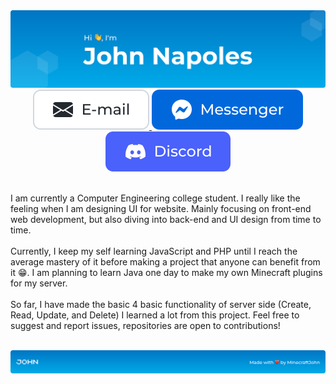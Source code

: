 <img src="https://raw.githubusercontent.com/MinecraftJohn/MinecraftJohn/9744725ffae2e637818fefc26817cc6b5caeb3f5/assets/svg/profile_header.svg" alt="Profile Header">
<div align="center">
   <a href="#" target="_blank">
      <img src="https://raw.githubusercontent.com/MinecraftJohn/MinecraftJohn/72e17b04903c4b669a05c7dc7ead9c0afefb7dcb/assets/svg/email.svg" alt="Email">
   </a>
   <a href="#" target="_blank">
      <img src="https://raw.githubusercontent.com/MinecraftJohn/MinecraftJohn/dc51d207eb9c23297f57c3af0a4a1703ea743d69/assets/svg/messenger.svg" alt="Messenger">
   </a>
   <a href="#" target="_blank">
      <img src="https://raw.githubusercontent.com/MinecraftJohn/MinecraftJohn/72e17b04903c4b669a05c7dc7ead9c0afefb7dcb/assets/svg/discord.svg" alt="Discord">
   </a>
</div>
<br>
<p>
I am currently a Computer Engineering college student. I really like the feeling when I am designing UI for website. Mainly focusing on front-end web development, but also diving into back-end and UI design from time to time.
<br><br>
Currently, I keep my self learning JavaScript and PHP until I reach the average mastery of it before making a project that anyone can benefit from it 😁. I am planning to learn Java one day to make my own Minecraft plugins for my server.
<br><br>
So far, I have made the basic 4 basic functionality of server side (Create, Read, Update, and Delete) I learned a lot from this project. Feel free to suggest and report issues, repositories are open to contributions!
</p>
<br>
<img src="https://raw.githubusercontent.com/MinecraftJohn/MinecraftJohn/55cb1d1a35170a05c036a5566a39bfcb1cb24ce9/assets/svg/profile_footer.svg" alt="Profile Footer">
